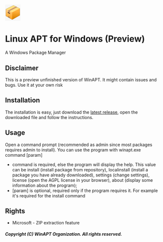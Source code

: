 <img src="https://github.com/winapt/winapt-preview/blob/master/installer/winapt.png?raw=true" alt="WinAPT" width="10%" height="10%">

# Linux APT for Windows (Preview)
A Windows Package Manager

## Disclaimer
This is a preview unfinished version of WinAPT. It might contain issues and bugs. Use it at your own risk

## Installation
The installation is easy, just download the [latest release](https://github.com/winapt/winapt-preview/releases), open the downloaded file and follow the instructions.

## Usage
Open a command prompt (recommended as admin since most packages requires admin to install). You can use the program with winapt.exe command [param]

- command is required, else the program will display the help. This value can be install (install package from repository), localinstall (install a package you have already downloaded), settings (change settings), license (open the AGPL license in your browser), about (display some information about the program);
- [param] is optional, required only if the program requires it. For example it's required for the install command

## Rights
- Microsoft - ZIP extraction feature

##### Copyright (C) WinAPT Organization. All rights reserved.
